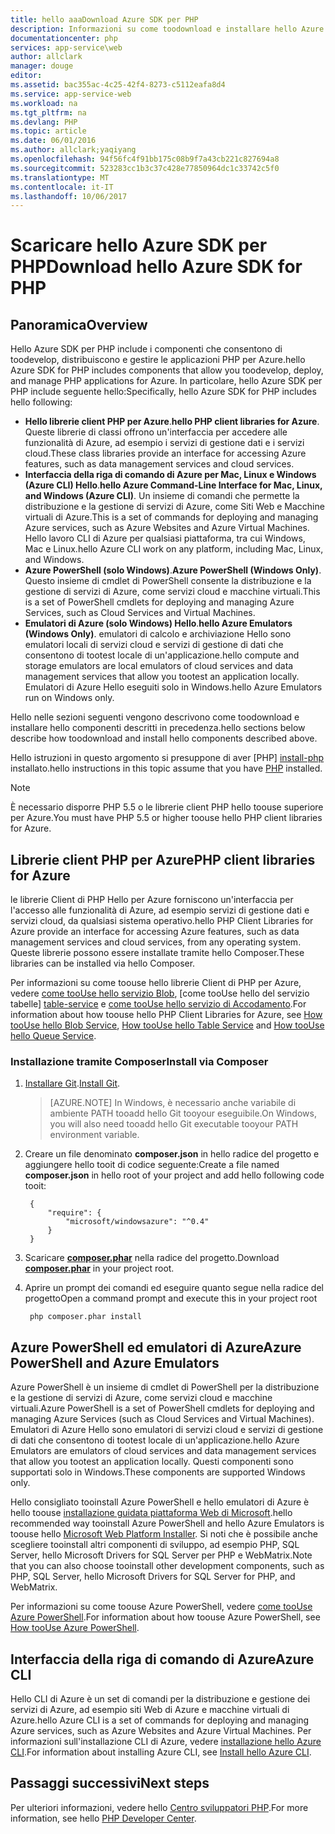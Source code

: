 ```yaml
---
title: hello aaaDownload Azure SDK per PHP
description: Informazioni su come toodownload e installare hello Azure SDK per PHP.
documentationcenter: php
services: app-service\web
author: allclark
manager: douge
editor: 
ms.assetid: bac355ac-4c25-42f4-8273-c5112eafa8d4
ms.service: app-service-web
ms.workload: na
ms.tgt_pltfrm: na
ms.devlang: PHP
ms.topic: article
ms.date: 06/01/2016
ms.author: allclark;yaqiyang
ms.openlocfilehash: 94f56fc4f91bb175c08b9f7a43cb221c827694a8
ms.sourcegitcommit: 523283cc1b3c37c428e77850964dc1c33742c5f0
ms.translationtype: MT
ms.contentlocale: it-IT
ms.lasthandoff: 10/06/2017
---
```

# <a name="download-hello-azure-sdk-for-php"></a><span data-ttu-id="0478f-103">Scaricare hello Azure SDK per PHP</span><span class="sxs-lookup"><span data-stu-id="0478f-103">Download hello Azure SDK for PHP</span></span>
## <a name="overview"></a><span data-ttu-id="0478f-104">Panoramica</span><span class="sxs-lookup"><span data-stu-id="0478f-104">Overview</span></span>
<span data-ttu-id="0478f-105">Hello Azure SDK per PHP include i componenti che consentono di toodevelop, distribuiscono e gestire le applicazioni PHP per Azure.</span><span class="sxs-lookup"><span data-stu-id="0478f-105">hello Azure SDK for PHP includes components that allow you toodevelop, deploy, and manage PHP applications for Azure.</span></span> <span data-ttu-id="0478f-106">In particolare, hello Azure SDK per PHP include seguente hello:</span><span class="sxs-lookup"><span data-stu-id="0478f-106">Specifically, hello Azure SDK for PHP includes hello following:</span></span>

* <span data-ttu-id="0478f-107">**Hello librerie client PHP per Azure**.</span><span class="sxs-lookup"><span data-stu-id="0478f-107">**hello PHP client libraries for Azure**.</span></span> <span data-ttu-id="0478f-108">Queste librerie di classi offrono un'interfaccia per accedere alle funzionalità di Azure, ad esempio i servizi di gestione dati e i servizi cloud.</span><span class="sxs-lookup"><span data-stu-id="0478f-108">These class libraries provide an interface for accessing Azure features, such as data management services and cloud services.</span></span>  
* <span data-ttu-id="0478f-109">**Interfaccia della riga di comando di Azure per Mac, Linux e Windows (Azure CLI) Hello**.</span><span class="sxs-lookup"><span data-stu-id="0478f-109">**hello Azure Command-Line Interface for Mac, Linux, and Windows (Azure CLI)**.</span></span> <span data-ttu-id="0478f-110">Un insieme di comandi che permette la distribuzione e la gestione di servizi di Azure, come Siti Web e Macchine virtuali di Azure.</span><span class="sxs-lookup"><span data-stu-id="0478f-110">This is a set of commands for deploying and managing Azure services, such as Azure Websites and Azure Virtual Machines.</span></span> <span data-ttu-id="0478f-111">Hello lavoro CLI di Azure per qualsiasi piattaforma, tra cui Windows, Mac e Linux.</span><span class="sxs-lookup"><span data-stu-id="0478f-111">hello Azure CLI work on any platform, including Mac, Linux, and Windows.</span></span>
* <span data-ttu-id="0478f-112">**Azure PowerShell (solo Windows)**.</span><span class="sxs-lookup"><span data-stu-id="0478f-112">**Azure PowerShell (Windows Only)**.</span></span> <span data-ttu-id="0478f-113">Questo insieme di cmdlet di PowerShell consente la distribuzione e la gestione di servizi di Azure, come servizi cloud e macchine virtuali.</span><span class="sxs-lookup"><span data-stu-id="0478f-113">This is a set of PowerShell cmdlets for deploying and managing Azure Services, such as Cloud Services and Virtual Machines.</span></span>
* <span data-ttu-id="0478f-114">**Emulatori di Azure (solo Windows) Hello**.</span><span class="sxs-lookup"><span data-stu-id="0478f-114">**hello Azure Emulators (Windows Only)**.</span></span> <span data-ttu-id="0478f-115">emulatori di calcolo e archiviazione Hello sono emulatori locali di servizi cloud e servizi di gestione di dati che consentono di tootest locale di un'applicazione.</span><span class="sxs-lookup"><span data-stu-id="0478f-115">hello compute and storage emulators are local emulators of cloud services and data management services that allow you tootest an application locally.</span></span> <span data-ttu-id="0478f-116">Emulatori di Azure Hello eseguiti solo in Windows.</span><span class="sxs-lookup"><span data-stu-id="0478f-116">hello Azure Emulators run on Windows only.</span></span>

<span data-ttu-id="0478f-117">Hello nelle sezioni seguenti vengono descrivono come toodownload e installare hello componenti descritti in precedenza.</span><span class="sxs-lookup"><span data-stu-id="0478f-117">hello sections below describe how toodownload and install hello components described above.</span></span>

<span data-ttu-id="0478f-118">Hello istruzioni in questo argomento si presuppone di aver [PHP] [ install-php] installato.</span><span class="sxs-lookup"><span data-stu-id="0478f-118">hello instructions in this topic assume that you have [PHP][install-php] installed.</span></span>

> [!NOTE]
> <span data-ttu-id="0478f-119">È necessario disporre PHP 5.5 o le librerie client PHP hello toouse superiore per Azure.</span><span class="sxs-lookup"><span data-stu-id="0478f-119">You must have PHP 5.5 or higher toouse hello PHP client libraries for Azure.</span></span>
> 
> 

## <a name="php-client-libraries-for-azure"></a><span data-ttu-id="0478f-120">Librerie client PHP per Azure</span><span class="sxs-lookup"><span data-stu-id="0478f-120">PHP client libraries for Azure</span></span>
<span data-ttu-id="0478f-121">le librerie Client di PHP Hello per Azure forniscono un'interfaccia per l'accesso alle funzionalità di Azure, ad esempio servizi di gestione dati e servizi cloud, da qualsiasi sistema operativo.</span><span class="sxs-lookup"><span data-stu-id="0478f-121">hello PHP Client Libraries for Azure provide an interface for accessing Azure features, such as data management services and cloud services, from any operating system.</span></span> <span data-ttu-id="0478f-122">Queste librerie possono essere installate tramite hello Composer.</span><span class="sxs-lookup"><span data-stu-id="0478f-122">These libraries can be installed via hello Composer.</span></span>

<span data-ttu-id="0478f-123">Per informazioni su come toouse hello librerie Client di PHP per Azure, vedere [come tooUse hello servizio Blob][blob-service], [come tooUse hello del servizio tabelle] [ table-service] e [come tooUse hello servizio di Accodamento][queue-service].</span><span class="sxs-lookup"><span data-stu-id="0478f-123">For information about how toouse hello PHP Client Libraries for Azure, see [How tooUse hello Blob Service][blob-service], [How tooUse hello Table Service][table-service] and [How tooUse hello Queue Service][queue-service].</span></span>

### <a name="install-via-composer"></a><span data-ttu-id="0478f-124">Installazione tramite Composer</span><span class="sxs-lookup"><span data-stu-id="0478f-124">Install via Composer</span></span>
1. <span data-ttu-id="0478f-125">[Installare Git][install-git].</span><span class="sxs-lookup"><span data-stu-id="0478f-125">[Install Git][install-git].</span></span>

    > [AZURE.NOTE] <span data-ttu-id="0478f-126">In Windows, è necessario anche variabile di ambiente PATH tooadd hello Git tooyour eseguibile.</span><span class="sxs-lookup"><span data-stu-id="0478f-126">On Windows, you will also need tooadd hello Git executable tooyour PATH environment variable.</span></span>

1. <span data-ttu-id="0478f-127">Creare un file denominato **composer.json** in hello radice del progetto e aggiungere hello tooit di codice seguente:</span><span class="sxs-lookup"><span data-stu-id="0478f-127">Create a file named **composer.json** in hello root of your project and add hello following code tooit:</span></span>
   
        {
            "require": {
                "microsoft/windowsazure": "^0.4"
            }
        }
2. <span data-ttu-id="0478f-128">Scaricare **[composer.phar][composer-phar]** nella radice del progetto.</span><span class="sxs-lookup"><span data-stu-id="0478f-128">Download **[composer.phar][composer-phar]** in your project root.</span></span>
3. <span data-ttu-id="0478f-129">Aprire un prompt dei comandi ed eseguire quanto segue nella radice del progetto</span><span class="sxs-lookup"><span data-stu-id="0478f-129">Open a command prompt and execute this in your project root</span></span>
   
        php composer.phar install

## <a name="azure-powershell-and-azure-emulators"></a><span data-ttu-id="0478f-130">Azure PowerShell ed emulatori di Azure</span><span class="sxs-lookup"><span data-stu-id="0478f-130">Azure PowerShell and Azure Emulators</span></span>
<span data-ttu-id="0478f-131">Azure PowerShell è un insieme di cmdlet di PowerShell per la distribuzione e la gestione di servizi di Azure, come servizi cloud e macchine virtuali.</span><span class="sxs-lookup"><span data-stu-id="0478f-131">Azure PowerShell is a set of PowerShell cmdlets for deploying and managing Azure Services (such as Cloud Services and Virtual Machines).</span></span> <span data-ttu-id="0478f-132">Emulatori di Azure Hello sono emulatori di servizi cloud e servizi di gestione di dati che consentono di tootest locale di un'applicazione.</span><span class="sxs-lookup"><span data-stu-id="0478f-132">hello Azure Emulators are emulators of cloud services and data management services that allow you tootest an application locally.</span></span> <span data-ttu-id="0478f-133">Questi componenti sono supportati solo in Windows.</span><span class="sxs-lookup"><span data-stu-id="0478f-133">These components are supported Windows only.</span></span>

<span data-ttu-id="0478f-134">Hello consigliato tooinstall Azure PowerShell e hello emulatori di Azure è hello toouse [installazione guidata piattaforma Web di Microsoft][download-wpi].</span><span class="sxs-lookup"><span data-stu-id="0478f-134">hello recommended way tooinstall Azure PowerShell and hello Azure Emulators is toouse hello [Microsoft Web Platform Installer][download-wpi].</span></span> <span data-ttu-id="0478f-135">Si noti che è possibile anche scegliere tooinstall altri componenti di sviluppo, ad esempio PHP, SQL Server, hello Microsoft Drivers for SQL Server per PHP e WebMatrix.</span><span class="sxs-lookup"><span data-stu-id="0478f-135">Note that you can also choose tooinstall other development components, such as PHP, SQL Server, hello Microsoft Drivers for SQL Server for PHP, and WebMatrix.</span></span>

<span data-ttu-id="0478f-136">Per informazioni su come toouse Azure PowerShell, vedere [come tooUse Azure PowerShell][powershell-tools].</span><span class="sxs-lookup"><span data-stu-id="0478f-136">For information about how toouse Azure PowerShell, see [How tooUse Azure PowerShell][powershell-tools].</span></span>

## <a name="azure-cli"></a><span data-ttu-id="0478f-137">Interfaccia della riga di comando di Azure</span><span class="sxs-lookup"><span data-stu-id="0478f-137">Azure CLI</span></span>
<span data-ttu-id="0478f-138">Hello CLI di Azure è un set di comandi per la distribuzione e gestione dei servizi di Azure, ad esempio siti Web di Azure e macchine virtuali di Azure.</span><span class="sxs-lookup"><span data-stu-id="0478f-138">hello Azure CLI is a set of commands for deploying and managing Azure services, such as Azure Websites and Azure Virtual Machines.</span></span> <span data-ttu-id="0478f-139">Per informazioni sull'installazione CLI di Azure, vedere [installazione hello Azure CLI](cli-install-nodejs.md).</span><span class="sxs-lookup"><span data-stu-id="0478f-139">For information about installing Azure CLI, see [Install hello Azure CLI](cli-install-nodejs.md).</span></span>

## <a name="next-steps"></a><span data-ttu-id="0478f-140">Passaggi successivi</span><span class="sxs-lookup"><span data-stu-id="0478f-140">Next steps</span></span>
<span data-ttu-id="0478f-141">Per ulteriori informazioni, vedere hello [Centro sviluppatori PHP](/develop/php/).</span><span class="sxs-lookup"><span data-stu-id="0478f-141">For more information, see hello [PHP Developer Center](/develop/php/).</span></span>

[install-php]: http://www.php.net/manual/en/install.php
[composer-github]: https://github.com/composer/composer
[composer-phar]: http://getcomposer.org/composer.phar
[nodejs-org]: http://nodejs.org/
[install-node-linux]: https://github.com/joyent/node/wiki/Installing-Node.js-via-package-manager
[download-wpi]: http://go.microsoft.com/fwlink/?LinkId=253447
[mac-installer]: http://go.microsoft.com/fwlink/?LinkId=252249
[blob-service]: http://go.microsoft.com/fwlink/?LinkId=252714
[table-service]: http://go.microsoft.com/fwlink/?LinkId=252715
[queue-service]: http://go.microsoft.com/fwlink/?LinkId=252716
[azure cli]: http://go.microsoft.com/fwlink/?LinkId=252717
[powershell-tools]: http://go.microsoft.com/fwlink/?LinkId=252718
[php-sdk-github]: http://go.microsoft.com/fwlink/?LinkId=252719
[install-git]: http://git-scm.com/book/en/Getting-Started-Installing-Git

